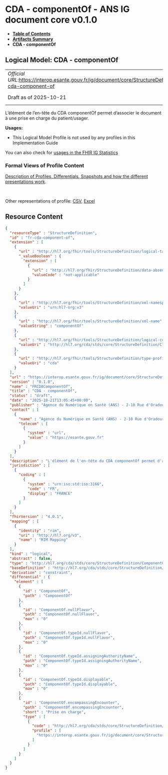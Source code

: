 # CDA - componentOf - ANS IG document core v0.1.0

* [**Table of Contents**](toc.md)
* [**Artifacts Summary**](artifacts.md)
* **CDA - componentOf**

## Logical Model: CDA - componentOf 

| | |
| :--- | :--- |
| *Official URL*:https://interop.esante.gouv.fr/ig/document/core/StructureDefinition/fr-cda-component-of | *Version*:0.1.0 |
| Draft as of 2025-10-21 | *Computable Name*:FRCDAComponentOf |

 
L’élément de l’en-tête du CDA componentOf permet d’associer le document à une prise en charge du patient/usager. 

**Usages:**

* This Logical Model Profile is not used by any profiles in this Implementation Guide

You can also check for [usages in the FHIR IG Statistics](https://packages2.fhir.org/xig/ans.document.fr.core|current/StructureDefinition/fr-cda-component-of)

### Formal Views of Profile Content

 [Description of Profiles, Differentials, Snapshots and how the different presentations work](http://build.fhir.org/ig/FHIR/ig-guidance/readingIgs.html#structure-definitions). 

 

Other representations of profile: [CSV](StructureDefinition-fr-cda-component-of.csv), [Excel](StructureDefinition-fr-cda-component-of.xlsx) 



## Resource Content

```json
{
  "resourceType" : "StructureDefinition",
  "id" : "fr-cda-component-of",
  "extension" : [
    {
      "url" : "http://hl7.org/fhir/tools/StructureDefinition/logical-target",
      "_valueBoolean" : {
        "extension" : [
          {
            "url" : "http://hl7.org/fhir/StructureDefinition/data-absent-reason",
            "valueCode" : "not-applicable"
          }
        ]
      }
    },
    {
      "url" : "http://hl7.org/fhir/tools/StructureDefinition/xml-namespace",
      "valueUri" : "urn:hl7-org:v3"
    },
    {
      "url" : "http://hl7.org/fhir/tools/StructureDefinition/xml-name",
      "valueString" : "componentOf"
    },
    {
      "url" : "http://hl7.org/fhir/tools/StructureDefinition/logical-container",
      "valueUri" : "http://hl7.org/cda/stds/core/StructureDefinition/ClinicalDocument"
    },
    {
      "url" : "http://hl7.org/fhir/tools/StructureDefinition/type-profile-style",
      "valueUri" : "cda"
    }
  ],
  "url" : "https://interop.esante.gouv.fr/ig/document/core/StructureDefinition/fr-cda-component-of",
  "version" : "0.1.0",
  "name" : "FRCDAComponentOf",
  "title" : "CDA - componentOf",
  "status" : "draft",
  "date" : "2025-10-21T13:05:45+00:00",
  "publisher" : "Agence du Numérique en Santé (ANS) - 2-10 Rue d'Oradour-sur-Glane, 75015 Paris",
  "contact" : [
    {
      "name" : "Agence du Numérique en Santé (ANS) - 2-10 Rue d'Oradour-sur-Glane, 75015 Paris",
      "telecom" : [
        {
          "system" : "url",
          "value" : "https://esante.gouv.fr"
        }
      ]
    }
  ],
  "description" : "L'élément de l'en-tête du CDA componentOf permet d'associer le document à une prise en charge du patient/usager.",
  "jurisdiction" : [
    {
      "coding" : [
        {
          "system" : "urn:iso:std:iso:3166",
          "code" : "FR",
          "display" : "FRANCE"
        }
      ]
    }
  ],
  "fhirVersion" : "4.0.1",
  "mapping" : [
    {
      "identity" : "rim",
      "uri" : "http://hl7.org/v3",
      "name" : "RIM Mapping"
    }
  ],
  "kind" : "logical",
  "abstract" : false,
  "type" : "http://hl7.org/cda/stds/core/StructureDefinition/ComponentOf",
  "baseDefinition" : "http://hl7.org/cda/stds/core/StructureDefinition/ComponentOf",
  "derivation" : "constraint",
  "differential" : {
    "element" : [
      {
        "id" : "ComponentOf",
        "path" : "ComponentOf"
      },
      {
        "id" : "ComponentOf.nullFlavor",
        "path" : "ComponentOf.nullFlavor",
        "max" : "0"
      },
      {
        "id" : "ComponentOf.typeId.nullFlavor",
        "path" : "ComponentOf.typeId.nullFlavor",
        "max" : "0"
      },
      {
        "id" : "ComponentOf.typeId.assigningAuthorityName",
        "path" : "ComponentOf.typeId.assigningAuthorityName",
        "max" : "0"
      },
      {
        "id" : "ComponentOf.typeId.displayable",
        "path" : "ComponentOf.typeId.displayable",
        "max" : "0"
      },
      {
        "id" : "ComponentOf.encompassingEncounter",
        "path" : "ComponentOf.encompassingEncounter",
        "short" : "Prise en charge",
        "type" : [
          {
            "code" : "http://hl7.org/cda/stds/core/StructureDefinition/EncompassingEncounter",
            "profile" : [
              "https://interop.esante.gouv.fr/ig/document/core/StructureDefinition/fr-cda-encompassing-encounter"
            ]
          }
        ]
      }
    ]
  }
}

```
